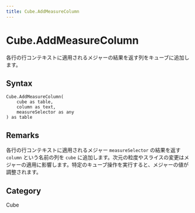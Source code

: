 ```yaml
---
title: Cube.AddMeasureColumn
---
```


# Cube.AddMeasureColumn


各行の行コンテキストに適用されるメジャーの結果を返す列をキューブに追加します。


## Syntax

```powerquery
Cube.AddMeasureColumn(
    cube as table,
    column as text,
    measureSelector as any
) as table
```


## Remarks

各行の行コンテキストに適用されるメジャー <code>measureSelector</code> の結果を返す <code>column</code> という名前の列を <code>cube</code> に追加します。次元の粒度やスライスの変更はメジャーの適用に影響します。特定のキューブ操作を実行すると、メジャーの値が調整されます。



## Category
Cube
